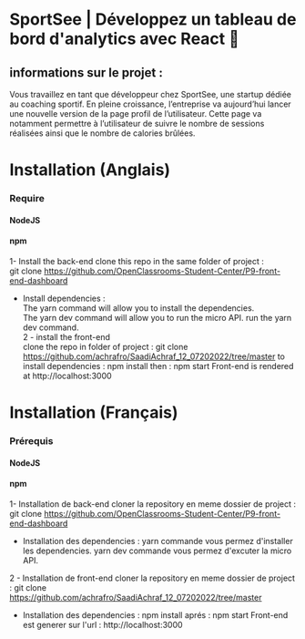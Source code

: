# SportSee | Développez un tableau de bord d'analytics avec React 👋

##  informations sur le projet : 
 Vous travaillez en tant que développeur chez SportSee, une startup dédiée au coaching sportif. En pleine croissance, l’entreprise va aujourd’hui lancer une nouvelle version de la page profil de l’utilisateur. Cette page va notamment permettre à l’utilisateur de suivre le nombre de sessions réalisées ainsi que le nombre de calories brûlées.


# Installation (Anglais)
### Require
#### NodeJS 
#### npm

1- Install the back-end
clone this repo in the same folder of project :  
git clone https://github.com/OpenClassrooms-Student-Center/P9-front-end-dashboard
 - Install dependencies :   
  The yarn command will allow you to install the dependencies.  
The yarn dev command will allow you to run the micro API.
run the yarn dev command.  
2 - install the front-end  
clone the repo in folder of project : 
git clone https://github.com/achrafro/SaadiAchraf_12_07202022/tree/master
to install dependencies :
npm install
then : npm start
Front-end is  rendered at  http://localhost:3000 

# Installation (Français)

### Prérequis
#### NodeJS 
#### npm

1- Installation de back-end
cloner la repository en meme dossier de project : 
git clone https://github.com/OpenClassrooms-Student-Center/P9-front-end-dashboard
 - Installation des dependencies : 
    yarn commande vous permez d'installer les dependencies.
   yarn dev commande vous permez d'excuter la micro API.
 
2 - Installation de front-end
cloner la repository en meme dossier de project : 
git clone https://github.com/achrafro/SaadiAchraf_12_07202022/tree/master
 - Installation des dependencies : 
npm install
aprés : npm start
Front-end est generer sur l'url :  http://localhost:3000 
